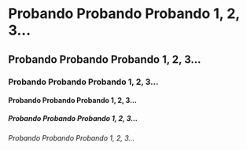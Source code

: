 # Probando Probando Probando 1, 2, 3...
## Probando Probando Probando 1, 2, 3...
### Probando Probando Probando 1, 2, 3...
#### Probando Probando Probando 1, 2, 3...
##### Probando Probando Probando 1, 2, 3...
###### Probando Probando Probando 1, 2, 3...
